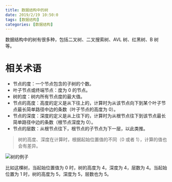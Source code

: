 ```yaml
---
title: 数据结构中的树
date: 2019/2/19 10:50:0
tags: [数据结构]
categories: [数据结构]
---
```

数据结构中的树有很多种，包括二叉树、二叉搜索树、AVL 树、红黑树、B 树等。  

<!--more-->  

# 相关术语
- 节点的度：一个节点包含的子树的个数。
- 叶子节点或终端节点：度为 0 的节点。
- 树的度：树内所有节点度的最大值。
- 节点的高度：高度的定义是从下往上的，计算时为从该节点向下到某个叶子节点最长简单路径中边的条数（叶子节点的高度为 0）。
- 节点的深度：深度的定义是从上往下的，计算时为从根节点往下到该节点最长简单路径中边的条数（根节点深度为 0）。
- 节点的层数：从根节点往下，根节点的子节点为下一层，以此类推。

> 树的高度、深度在计算时，根据起始位置值的不同（0 或者 1），计算的值也会有差异。  

![树的例子](https://img.nekolr.com/images/2019/06/18/8nn.png)

比如这棵树，当起始位置值为 0 时，树的高度为 4，深度为 4，层数为 4。当起始位置为 1 时，树的高度为 5，深度为 5，层数也为 5。  

